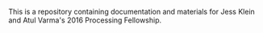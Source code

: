 This is a repository containing documentation and materials for
Jess Klein and Atul Varma's 2016 Processing Fellowship.

